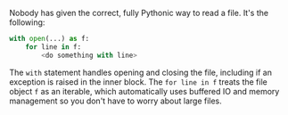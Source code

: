 Nobody has given the correct, fully Pythonic way to read a file. It's the following:
```python
with open(...) as f:
    for line in f:
        <do something with line>
```
The `with` statement handles opening and closing the file, 
including if an exception is raised in the inner block. 
The `for line in f` treats the file object `f` as an iterable, 
which automatically uses buffered IO and memory management so you don't have to worry about large files.